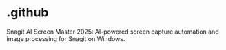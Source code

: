 # .github
Snagit AI Screen Master 2025: AI-powered screen capture automation and image processing for Snagit on Windows.
